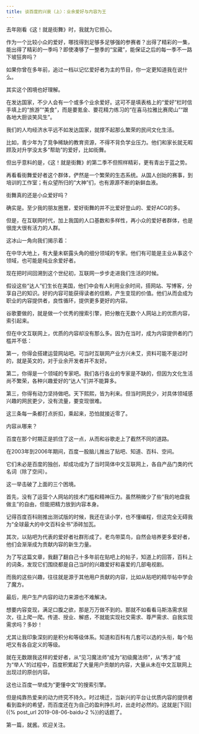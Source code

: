 ```yaml
---
title: 谈百度的兴衰（上）：业余爱好与内容为王
---
```


去年刚看《这！就是街舞》时，我就为它担心。

作为一个比较小众的爱好，哪找得到足够多足够强的参赛者？出得了精彩的一集，能出得了精彩的一季吗？即使凑够了一整季的“宝藏”，能保证之后的每一季不一路下坡狂奔吗？

如果你曾在多年前，追过一档以记忆爱好者为主的节目，你一定更知道我在说什么。

其实这个困境也好理解。

在发达国家，不少人会有一个或多个业余爱好。这可不是填表格上的“爱好”栏时信手填上的“旅游”“美食”，而是要氪金、要花精力练习的“在喜马拉雅比赛爬山”“跟各地大厨谈笑风生”。

我们的人均经济水平远不如发达国家，就撑不起那么繁荣的民间文化生活。

比如，青少年为了竞争稀缺的教育资源，不得不背负学业压力。他们和家长就无暇顾及对升学没太多“帮助”的爱好，比如街舞。



但出乎意料的是，《这！就是街舞》的第二季不但照样精彩，更有青出于蓝之势。

再看看街舞爱好者这个群体，俨然是一个繁荣的生态系统。从国人创始的赛事，到培训的工作室；有众望所归的“大神”们，也有源源不断的新鲜血液。

街舞真的还是小众爱好吗？

确实是。至少我的朋友圈里，爱好街舞的并不比爱好登山的、爱好ACG的多。

但是，在互联网时代，加上我国的人口基数和多样性，再小众的爱好者群体，也是很庞大很有活力的人群。

这冰山一角向我们揭示着：

在中华大地上，有大量未崭露头角的细分领域的专家。他们有可能是主业从事这个领域，也可能是纯业余爱好者。



现在把时间回溯到这个世纪初，互联网一步步走进我们生活的时候。

假设这些“达人”们生长在美国，他们中会有人利用业余时间，搭网站、写博客，分享自己的知识。好的内容可能获得读者的信赖，产生变现的价值。他们从而会成为职业的内容提供者，良性循环，提供更多更好的内容。

谷歌要做的，就是做一个优秀的搜索引擎，把分散在无数个人网站上的优质内容，索引起来。

但在中文互联网上，优质的内容却没有那么多。因为在当时，成为内容提供者的门槛并不低：

第一，你得会搭建运营网站吧。可当时互联网产业方兴未艾，资料可能不是过时的，就是英文的，对于业余开发者并不友好。

第二，你得是一个领域的专家吧。我们各行各业的专家是不缺的，但因为文化生活尚不繁荣，各种兴趣爱好的“达人”们并不能算多。

第三，你得有动力坚持做吧。天下熙熙，皆为利来。但当时网民少，对具体领域感兴趣的网民更少，没有流量，要变现很难。

这三条每一条都打点折扣，乘起来，恐怕就接近零了。

内容从哪来？

百度在那个时期正是抓住了这一点，从而和谷歌走上了截然不同的道路。



在2003年到2006年期间，百度一股脑儿推出了贴吧、知道、百科、空间。

它们未必是百度的独创，却成功成为了当时简体中文互联网上，各自产品门类的代名词（除了空间）。

这一举击破了上面的三个困境。

首先，没有了运营个人网站的技术门槛和精神压力。虽然稍微少了些“我的地盘我做主”的自由，但能把精力放到内容本身。

记得百度百科刚推出测试版的时候，我还在读小学，也不懂编程，但这完全无碍我为“全球最大的中文百科全书”添砖加瓦。

其次，以贴吧为代表的爱好者社群形成了。老鸟带菜鸟，自然会培养更多爱好者，他们会渐渐成为贡献内容的新生力量。

为了写这篇文章，我翻了翻自己十多年前在贴吧上的帖子，知道上的回答，百科上的词条，发现它们围绕都是自己当时的兴趣爱好和喜爱的几部电视剧。

而我的这些兴趣，往往就是源于其他用户贡献的内容，比如从贴吧的精华帖中学会了魔方。



最后，用户生产内容的动力来源也不难解决。

想要内容变现，满足口腹之欲，那是万万做不到的。那就不如看看马斯洛需求层次，往上爬一爬。传道、授业、解惑，不就能实现社交需求、尊严需求、自我实现需求吗？多妙！

尤其让我印象深刻的是积分和等级体系。知道和百科有几套可以选的头衔，每个贴吧又有各自定义的等级。

就在无数跟我这样的爱好者，从“见习魔法师”成为“初级魔法师”，从“秀才”成为“举人”的过程中，百度积累起了大量用户贡献的内容，大量从未在中文互联网上出现过的原创内容。

这也让百度一举成为“更懂中文”的搜索引擎。

但是纯靠热爱来的动力终究不持久。时过境迁，当新兴的平台让优质内容的提供者看到盈利的希望，而百度还在为自己的盈利挣扎时，出走时必然的。这就是[下回]({% post_url 2019-08-06-baidu-2 %})的话题了。

第一篇，就酱。欢迎关注。
